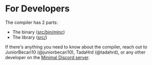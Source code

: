 # For Developers

The compiler has 2 parts:
 - The binary ([src/bin/minc](src/bin/minc))
 - The library ([src/](src/))


If there's anything you need to know about the compiler, reach out to JuniorBecari10 (@juniorbecari10), TadaHrd (@tadahrd), or any other developer on the [Minimal Discord server](https://discord.gg/Qnb3MgNfQG).